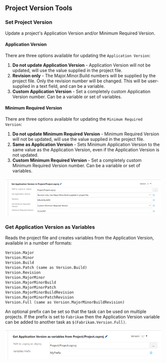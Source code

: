 ## Project Version Tools ##

### Set Project Version ###

Update a project's Application Version and/or Minimum Required Version.

#### Application Version ####

There are three options available for updating the `Application Version`:

1. **Do not update Application Version** - Application Version will not be updated, will use the value supplied in the project file.
2. **Revision only** - The Major.Minor.Build numbers will be supplied by the project file. Only the revision number will be changed. This will be user-supplied in a text field, and can be a variable.
3. **Custom Application Version** - Set a completely custom Application Version number. Can be a variable or set of variables.

#### Minimum Required Version ####

There are three options available for updating the `Minimum Required Version`:

1. **Do not update Minimum Required Version** - Minimum Required Version will not be updated, will use the value supplied in the project file.
2. **Same as Application Version** - Sets Minimum Application Version to the same value as the Application Version, even if the Application Version is not updated.
3. **Custom Minimum Required Version** - Set a completely custom Minimum Required Version number. Can be a variable or set of variables.

![Set Project Version](static/images/setversion.png)

### Get Application Version as Variables ###

Reads the project file and creates variables from the Application Version, available in a number of formats:

```
Version.Major
Version.Minor
Version.Build
Version.Patch (same as Version.Build)
Version.Revision
Version.MajorMinor
Version.MajorMinorBuild
Version.MajorMinorPatch
Version.MajorMinorBuildRevision
Version.MajorMinorPatchRevision
Version.Full (same as Version.MajorMinorBuildRevision)
```

An optional prefix can be set so that the task can be used on multiple projects. If the prefix is set to `Fabrikam` then the Application Version variable can be added to another task as `$(Fabrikam.Version.Full)`.

![Set Project Version](static/images/variables.png)